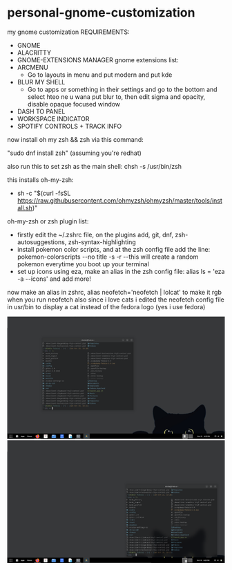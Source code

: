 # personal-gnome-customization
my gnome customization
REQUIREMENTS:
  - GNOME
  - ALACRITTY
  - GNOME-EXTENSIONS MANAGER
gnome extensions list:
- ARCMENU
  * Go to layouts in menu and put modern and put kde
- BLUR MY SHELL
  * Go to apps or something in their settings and go to the bottom and select hteo ne u wana put blur to, then edit sigma and opacity, disable opaque focused window
- DASH TO PANEL
- WORKSPACE INDICATOR
- SPOTIFY CONTROLS + TRACK INFO

now install oh my zsh && zsh via this command:

"sudo dnf install zsh" (assuming you're redhat)

also run this to set zsh as the main shell: chsh -s /usr/bin/zsh

this installs oh-my-zsh:
  * sh -c "$(curl -fsSL https://raw.githubusercontent.com/ohmyzsh/ohmyzsh/master/tools/install.sh)"  

oh-my-zsh or zsh plugin list:
  * firstly edit the ~/.zshrc file, on the plugins add, git, dnf, zsh-autosuggestions, zsh-syntax-highlighting
  * install pokemon color scripts, and at the zsh config file add the line: pokemon-colorscripts --no title -s -r     --this will create a random pokemon everytime you boot up your terminal
  * set up icons using eza, make an alias in the zsh config file: alias ls = 'eza -a --icons' and add more!

now make an alias in zshrc, alias neofetch='neofetch | lolcat' to make it rgb when you run neofetch
also since i love cats i edited the neofetch config file in usr/bin to display a cat instead of the fedora logo (yes i use fedora)


![RESULT](https://raw.githubusercontent.com/nullshaderion/personal-gnome-customization/refs/heads/main/Screenshot%202024-10-19%20182545.png)
![RESULT](https://raw.githubusercontent.com/nullshaderion/personal-gnome-customization/refs/heads/main/Screenshot%202024-10-19%20182551.png)
